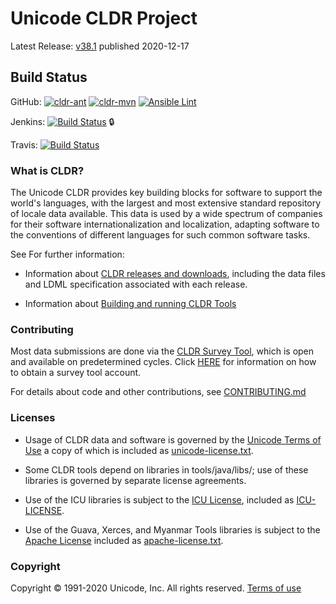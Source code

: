 # Unicode CLDR Project

Latest Release: [v38.1](http://cldr.unicode.org/index/downloads/cldr-38#TOC-CLDR-38.1) published 2020-12-17

## Build Status

GitHub: 
[![cldr-ant](https://github.com/unicode-org/cldr/workflows/cldr-ant/badge.svg)](https://github.com/unicode-org/cldr/actions?query=branch%3Amaster+workflow%3A%22cldr-ant%22)
[![cldr-mvn](https://github.com/unicode-org/cldr/workflows/cldr-mvn/badge.svg)](https://github.com/unicode-org/cldr/actions?query=branch%3Amaster+workflow%3A%22cldr-mvn%22)
[![Ansible Lint](https://github.com/unicode-org/cldr/workflows/Ansible%20Lint/badge.svg)](https://github.com/unicode-org/cldr/actions?query=branch%3Amaster+workflow%3A%22Ansible+Lint%22)

Jenkins: [![Build Status](https://cldr-build.unicode.org/jenkins/buildStatus/icon?job=cldr%2Fcldr-master)](https://cldr-build.unicode.org/jenkins/job/cldr/job/cldr-master/) :lock: 

Travis: [![Build Status](https://travis-ci.org/unicode-org/cldr.svg?branch=master)](https://travis-ci.org/unicode-org/cldr/branches)

### What is CLDR?
The Unicode CLDR provides key building blocks for software to support the world's languages, with the largest and most extensive standard repository of locale data available. This data is used by a wide spectrum of companies for their software internationalization and localization, adapting software to the conventions of different languages for such common software tasks.

See For further information:

- Information about [CLDR releases and downloads](http://cldr.unicode.org/index/downloads "CLDR Download Page"),
including the data files and LDML specification associated with each release.

- Information about [Building and running CLDR Tools](http://cldr.unicode.org/tools "CLDR Tools Page")

### Contributing

Most data submissions are done via the [CLDR Survey Tool](https://st.unicode.org/cldr-apps/), which is open and available on predetermined cycles.
Click [HERE](http://unicode.org/cldr/survey_tool.html) for information on how to obtain a survey tool account.

For details about code and other contributions, see [CONTRIBUTING.md](./CONTRIBUTING.md)

### Licenses
 
- Usage of CLDR data and software is governed by the [Unicode Terms of Use](http://www.unicode.org/copyright.html)
a copy of which is included as [unicode-license.txt](../blob/master/unicode-license.txt).

- Some CLDR tools depend on libraries in tools/java/libs/; use of these libraries is governed by separate license agreements.  
- Use of the ICU libraries is subject to the
[ICU License]("https://github.com/unicode-org/icu/blob/master/icu4j/main/shared/licenses/LICENSE"),
included as [ICU-LICENSE](../../blob/master/ICU-LICENSE).
- Use of the Guava, Xerces, and Myanmar Tools libraries is subject to the
[Apache License]("http://www.apache.org/licenses/LICENSE-2.0.html")
included as [apache-license.txt](../../blob/master/apache-license.txt).

### Copyright

Copyright &copy; 1991-2020 Unicode, Inc.
All rights reserved.
[Terms of use](http://www.unicode.org/copyright.html)

